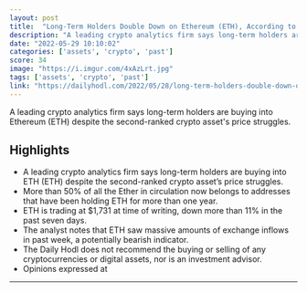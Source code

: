 ```yaml
---
layout: post
title:  "Long-Term Holders Double Down on Ethereum (ETH), According to Crypto Analytics Firm IntoTheBlock"
description: "A leading crypto analytics firm says long-term holders are buying into Ethereum (ETH) despite the second-ranked crypto asset's price struggles."
date: "2022-05-29 10:10:02"
categories: ['assets', 'crypto', 'past']
score: 34
image: "https://i.imgur.com/4xAzLrt.jpg"
tags: ['assets', 'crypto', 'past']
link: "https://dailyhodl.com/2022/05/28/long-term-holders-double-down-on-ethereum-eth-according-to-crypto-analytics-firm-intotheblock/"
---
```


A leading crypto analytics firm says long-term holders are buying into Ethereum (ETH) despite the second-ranked crypto asset's price struggles.

## Highlights

- A leading crypto analytics firm says long-term holders are buying into ETH (ETH) despite the second-ranked crypto asset’s price struggles.
- More than 50% of all the Ether in circulation now belongs to addresses that have been holding ETH for more than one year.
- ETH is trading at $1,731 at time of writing, down more than 11% in the past seven days.
- The analyst notes that ETH saw massive amounts of exchange inflows in past week, a potentially bearish indicator.
- The Daily Hodl does not recommend the buying or selling of any cryptocurrencies or digital assets, nor is an investment advisor.
- Opinions expressed at

---
